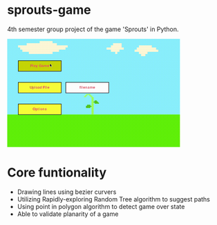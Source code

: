 # sprouts-game
4th semester group project of the game 'Sprouts' in Python. 

<img src="sprouts.gif" alt="introgif" width="400"/>

# Core funtionality
 - Drawing lines using bezier curvers
 - Utilizing Rapidly-exploring Random Tree algorithm to suggest paths
 - Using point in polygon algorithm to detect game over state
 - Able to validate planarity of a game
